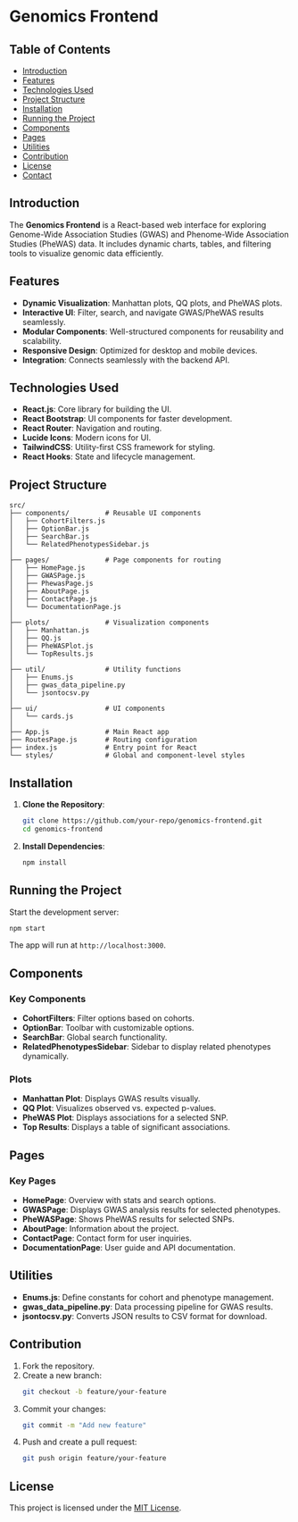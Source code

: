 # Genomics Frontend

## Table of Contents

- [Introduction](#introduction)
- [Features](#features)
- [Technologies Used](#technologies-used)
- [Project Structure](#project-structure)
- [Installation](#installation)
- [Running the Project](#running-the-project)
- [Components](#components)
- [Pages](#pages)
- [Utilities](#utilities)
- [Contribution](#contribution)
- [License](#license)
- [Contact](#contact)

## Introduction
The **Genomics Frontend** is a React-based web interface for exploring Genome-Wide Association Studies (GWAS) and Phenome-Wide Association Studies (PheWAS) data. It includes dynamic charts, tables, and filtering tools to visualize genomic data efficiently.

## Features

- **Dynamic Visualization**: Manhattan plots, QQ plots, and PheWAS plots.
- **Interactive UI**: Filter, search, and navigate GWAS/PheWAS results seamlessly.
- **Modular Components**: Well-structured components for reusability and scalability.
- **Responsive Design**: Optimized for desktop and mobile devices.
- **Integration**: Connects seamlessly with the backend API.

## Technologies Used

- **React.js**: Core library for building the UI.
- **React Bootstrap**: UI components for faster development.
- **React Router**: Navigation and routing.
- **Lucide Icons**: Modern icons for UI.
- **TailwindCSS**: Utility-first CSS framework for styling.
- **React Hooks**: State and lifecycle management.

## Project Structure

```plaintext
src/
├── components/         # Reusable UI components
│   ├── CohortFilters.js
│   ├── OptionBar.js
│   ├── SearchBar.js
│   └── RelatedPhenotypesSidebar.js
│
├── pages/              # Page components for routing
│   ├── HomePage.js
│   ├── GWASPage.js
│   ├── PhewasPage.js
│   ├── AboutPage.js
│   ├── ContactPage.js
│   └── DocumentationPage.js
│
├── plots/              # Visualization components
│   ├── Manhattan.js
│   ├── QQ.js
│   ├── PheWASPlot.js
│   └── TopResults.js
│
├── util/               # Utility functions
│   ├── Enums.js
│   ├── gwas_data_pipeline.py
│   └── jsontocsv.py
│
├── ui/                 # UI components
│   └── cards.js
│
├── App.js              # Main React app
├── RoutesPage.js       # Routing configuration
├── index.js            # Entry point for React
└── styles/             # Global and component-level styles
```

## Installation

1. **Clone the Repository**:
   ```bash
   git clone https://github.com/your-repo/genomics-frontend.git
   cd genomics-frontend
   ```
2. **Install Dependencies**:
   ```bash
   npm install
   ```

## Running the Project

Start the development server:
```bash
npm start
```
The app will run at `http://localhost:3000`.

## Components

### Key Components

- **CohortFilters**: Filter options based on cohorts.
- **OptionBar**: Toolbar with customizable options.
- **SearchBar**: Global search functionality.
- **RelatedPhenotypesSidebar**: Sidebar to display related phenotypes dynamically.

### Plots

- **Manhattan Plot**: Displays GWAS results visually.
- **QQ Plot**: Visualizes observed vs. expected p-values.
- **PheWAS Plot**: Displays associations for a selected SNP.
- **Top Results**: Displays a table of significant associations.

## Pages

### Key Pages

- **HomePage**: Overview with stats and search options.
- **GWASPage**: Displays GWAS analysis results for selected phenotypes.
- **PheWASPage**: Shows PheWAS results for selected SNPs.
- **AboutPage**: Information about the project.
- **ContactPage**: Contact form for user inquiries.
- **DocumentationPage**: User guide and API documentation.

## Utilities

- **Enums.js**: Define constants for cohort and phenotype management.
- **gwas_data_pipeline.py**: Data processing pipeline for GWAS results.
- **jsontocsv.py**: Converts JSON results to CSV format for download.

## Contribution

1. Fork the repository.
2. Create a new branch:
   ```bash
   git checkout -b feature/your-feature
   ```
3. Commit your changes:
   ```bash
   git commit -m "Add new feature"
   ```
4. Push and create a pull request:
   ```bash
   git push origin feature/your-feature
   ```

## License

This project is licensed under the [MIT License](LICENSE).


